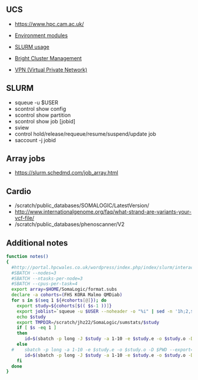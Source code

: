 ## UCS

* https://www.hpc.cam.ac.uk/

* [Environment modules](https://www.ch.cam.ac.uk/computing/software/environment-modules)
* [SLURM usage](https://www.ch.cam.ac.uk/computing/slurm-usage)
* [Bright Cluster Management](https://www.ch.cam.ac.uk/computing/files/clusters/cv-admin-manual.pdf)
* [VPN (Virtual Private Network)](https://confluence.medschl.cam.ac.uk/pages/viewpage.action?pageId=12094187)

## SLURM

* squeue -u $USER
* scontrol show config	
* scontrol show partition
* scontrol show job [jobid]
* sview
* control hold/release/requeue/resume/suspend/update job
* saccount -j jobid

## Array jobs

* https://slurm.schedmd.com/job_array.html

## Cardio

* /scratch/public_databases/SOMALOGIC/LatestVersion/
* http://www.internationalgenome.org/faq/what-strand-are-variants-your-vcf-file/
* /scratch/public_databases/phenoscanner/V2

## Additional notes

```bash
function notes()
{
  #http://portal.hpcwales.co.uk/wordpress/index.php/index/slurm/interactive-use-job-arrays/batch-submission-of-serial-jobs-for-parallel-execution/
  #SBATCH --nodes=3
  #SBATCH --ntasks-per-node=3
  #SBATCH --cpus-per-task=4
  export array=$HOME/SomaLogic/format.subs
  declare -a cohorts=(FHS KORA Malmo QMDiab)
  for s in $(seq 1 ${#cohorts[@]}); do
    export study=${cohorts[$(( $s-1 ))]}
    export joblist=`squeue -u $USER --noheader -o "%i" | sed -n '1h;2,$H;${g;s/\n/:/g;p}'`
    echo $study
    export TMPDIR=/scratch/jhz22/SomaLogic/sumstats/$study
    if [ $s -eq 1 ]
    then
       id=$(sbatch -p long -J $study -a 1-10 -e $study.e -o $study.o -D $PWD --export=ALL $array $study)
    else
  #    sbatch -p long -a 1-10 -e $study.e -o $study.o -D $PWD --export=ALL -d after:$joblist $array
       id=$(sbatch -p long -J $study -a 1-10 -e $study.e -o $study.o -D $PWD --export=ALL -d afterany:$id $array $study)
    fi
  done
}
```
